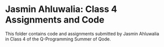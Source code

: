 # Jasmin Ahluwalia: Class 4 Assignments and Code
This folder contains code and assignments submitted by Jasmin Ahluwalia in Class 4 of the Q-Programming Summer of Qode.